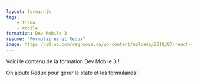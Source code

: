 ```yaml
---
layout: forma.njk
tags:
    - forma
    - mobile
formation: Dev Mobile 3
resume: "Formulaires et Redux"
image: https://i0.wp.com/regroove.ca/wp-content/uploads/2018/07/react-redux-2.png?fit=2560%2C1440&ssl=1
---
```


Voici le contenu de la formation Dev Mobile 3 !

On ajoute Redux pour gérer le state et les formulaires !